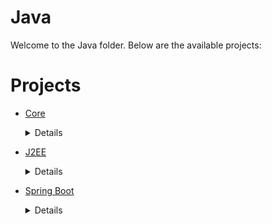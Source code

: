 # Java
Welcome to the Java folder. Below are the available projects:
# Projects

- [Core](Core/)
	<details>
	<summary>Details</summary>

	# Core
	Welcome to the Core folder. Below are the available projects:
	# Projects
	
	- [Core_Java_Features](Core/Core_Java_Features/)
		<details>
		<summary>Details</summary>
	
		# Core Java Features
		
		```
		This Project Contain Java Realted Code and Feture Testing and Other Type Testing 
		
		In this Project i performed this operation.
		1) CollectionsMethod that is contain ```Collections``` method
		  i) frequnecy of accurence of caracter
		
		2) README.md Generator that is follow bottom to top aproch it is copy all child README.md data and add in parent
		``` 
		</details>
	 
	</details>

- [J2EE](J2EE/)
	<details>
	<summary>Details</summary>

	# J2EE
	Welcome to the J2EE folder. Below are the available projects:
	# Projects
	
	- [Student-Data-Enter-System-master](J2EE/Student-Data-Enter-System-master/)
		<details>
		<summary>Details</summary>
	
		# Student-Data-Enter-System
		
		```
		This Project JSP and Servel Code Which Is used create CRUD opration Realted to Student
		``` 
		</details>
	 
	</details>

- [Spring Boot](Spring%20Boot/)
	<details>
	<summary>Details</summary>

	# Spring Boot
	Welcome to the Spring Boot folder. Below are the available projects:
	# Projects
	
	- [Elasticsearch First](Spring%20Boot/Elasticsearch%20First/)
		<details>
		<summary>Details</summary>
	
		# Elasticsearch First
		
		```
		This Project Contain Basic Opration Realted to Elasticsearch and Spring Boot. 
		
		In this Project i performed this operation.
		1) Configration Realted To Elastic search
		
		2) Product CRUD Opration like
		  i) createIndex
		  ii) findAll
		  iii) findById
		  iv) addProduct
		  v) delete product and index
		
		3) And Bulk Opration like bulkRead and bulkWrite
		``` 
		</details>
	 
	</details>

